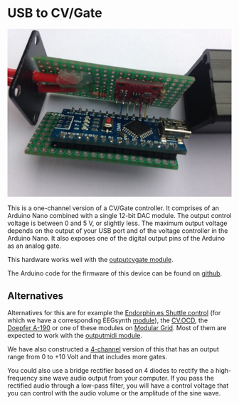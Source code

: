 # USB to CV/Gate

![photo](eegsynth_cvgate_mcp4725.jpg)

This is a one-channel version of a CV/Gate controller. It comprises of an Arduino Nano combined with a single 12-bit DAC module. The output control voltage is between 0 and 5 V, or slightly less. The maximum output voltage depends on the output of your USB port and of the voltage controller in the Arduino Nano. It also exposes one of the digital output pins of the Arduino as an analog gate.

This hardware works well with the [outputcvgate module](../../module/outputcvgate).

The Arduino code for the firmware of this device can be found on [github](https://github.com/robertoostenveld/arduino/tree/master/eegsynth_cvgate_mcp4725).

## Alternatives

Alternatives for this are for example the [Endorphin.es Shuttle control](https://www.endorphin.es) (for which we have a corresponding EEGsynth [module](../../module/endorphines/)), the [CV.OCD](https://www.tindie.com/products/hotchk155/cvocd-a-super-flexible-midi-to-cv-box/), the [Doepfer A-190](http://www.doepfer.de/a190.htm) or one of these modules on [Modular Grid](https://www.modulargrid.net/e/tags/view/10). Most of them are expected to work with the [outputmidi module](../../module/outputmidi/).

We have also constructed a [4-channel](../usb2cvgate_4channel/) version of this that has an output range from 0 to +10 Volt and that includes more gates.

You could also use a bridge rectifier based on 4 diodes to rectify the a high-frequency sine wave audio output from your computer. If you pass the rectified audio through a low-pass filter, you will have a control voltage that you can control with the audio volume or the amplitude of the sine wave.    
